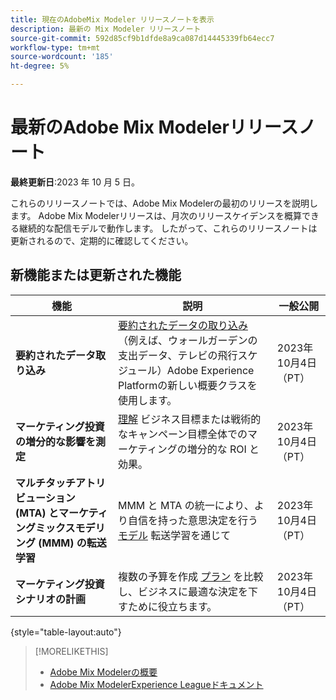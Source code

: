 ```yaml
---
title: 現在のAdobeMix Modeler リリースノートを表示
description: 最新の Mix Modeler リリースノート
source-git-commit: 592d85cf9b1dfde8a9ca087d14445339fb64ecc7
workflow-type: tm+mt
source-wordcount: '185'
ht-degree: 5%

---
```


# 最新のAdobe Mix Modelerリリースノート

**最終更新日**:2023 年 10 月 5 日。

これらのリリースノートでは、Adobe Mix Modelerの最初のリリースを説明します。 Adobe Mix Modelerリリースは、月次のリリースケイデンスを概算できる継続的な配信モデルで動作します。 したがって、これらのリリースノートは更新されるので、定期的に確認してください。


## 新機能または更新された機能

| 機能 | 説明 | 一般公開 |
|---|---|---|
| **要約されたデータ取り込み** | [要約されたデータの取り込み](../ingest-data/overview.md) （例えば、ウォールガーデンの支出データ、テレビの飛行スケジュール）Adobe Experience Platformの新しい概要クラスを使用します。 | 2023年10月4日（PT） |
| **マーケティング投資の増分的な影響を測定** | [理解](../dashboard/overview.md) ビジネス目標または戦術的なキャンペーン目標全体でのマーケティングの増分的な ROI と効果。 | 2023年10月4日（PT） |
| **マルチタッチアトリビューション (MTA) とマーケティングミックスモデリング (MMM) の転送学習** | MMM と MTA の統一により、より自信を持った意思決定を行う [モデル](../models/overview.md) 転送学習を通じて | 2023年10月4日（PT） |
| **マーケティング投資シナリオの計画** | 複数の予算を作成 [プラン](../plans/overview.md) を比較し、ビジネスに最適な決定を下すために役立ちます。 | 2023年10月4日（PT） |

{style="table-layout:auto"}


>[!MORELIKETHIS]
>
>* [Adobe Mix Modelerの概要](https://business.adobe.com/products/experience-platform/planning-and-measurement.html)
>* [Adobe Mix ModelerExperience Leagueドキュメント](https://experienceleague.adobe.com/docs/mix-modeler.html?lang=en)



